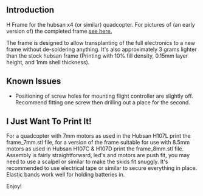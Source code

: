 Introduction
------------
H Frame for the hubsan x4 (or similar) quadcopter. For pictures of (an early version of) the completed frame [see here.](http://imgur.com/a/IOzGq)

The frame is designed to allow transplanting of the full electronics to a new frame without de-soldering anything. It's also approximately 3 grams lighter than the stock hubsan frame (Printing with 10% fill density, 0.15mm layer height, and 1mm shell thickness).


Known Issues
------------

* Positioning of screw holes for mounting flight controller are slightly off. Recommend fitting one screw then drilling out a place for the second.


I Just Want To Print It!
------------------------

For a quadcopter with 7mm motors as used in the Hubsan H107L print the frame_7mm.stl file, for a version of the frame suitable for use with 8.5mm motors as used in Hubsan H107C & H107D print the frame_8mm.stl file. Assembly is fairly straightforward, led's and motors are push fit, you may need to use a scalpel or similar to make the skids fit snuggly. It's recommended to use electrical tape or similar to secure everything in place. Elastic bands work well for holding batteries in.


Enjoy!
